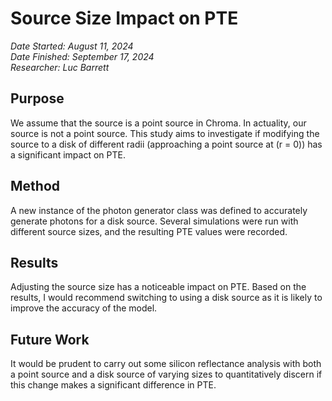 # Source Size Impact on PTE  
*Date Started: August 11, 2024*  
*Date Finished: September 17, 2024*  
*Researcher: Luc Barrett*

## Purpose  
We assume that the source is a point source in Chroma. In actuality, our source is not a point source. This study aims to investigate if modifying the source to a disk of different radii (approaching a point source at \(r = 0\)) has a significant impact on PTE.

## Method  
A new instance of the photon generator class was defined to accurately generate photons for a disk source. Several simulations were run with different source sizes, and the resulting PTE values were recorded.

## Results  
Adjusting the source size has a noticeable impact on PTE. Based on the results, I would recommend switching to using a disk source as it is likely to improve the accuracy of the model.

## Future Work  
It would be prudent to carry out some silicon reflectance analysis with both a point source and a disk source of varying sizes to quantitatively discern if this change makes a significant difference in PTE.
